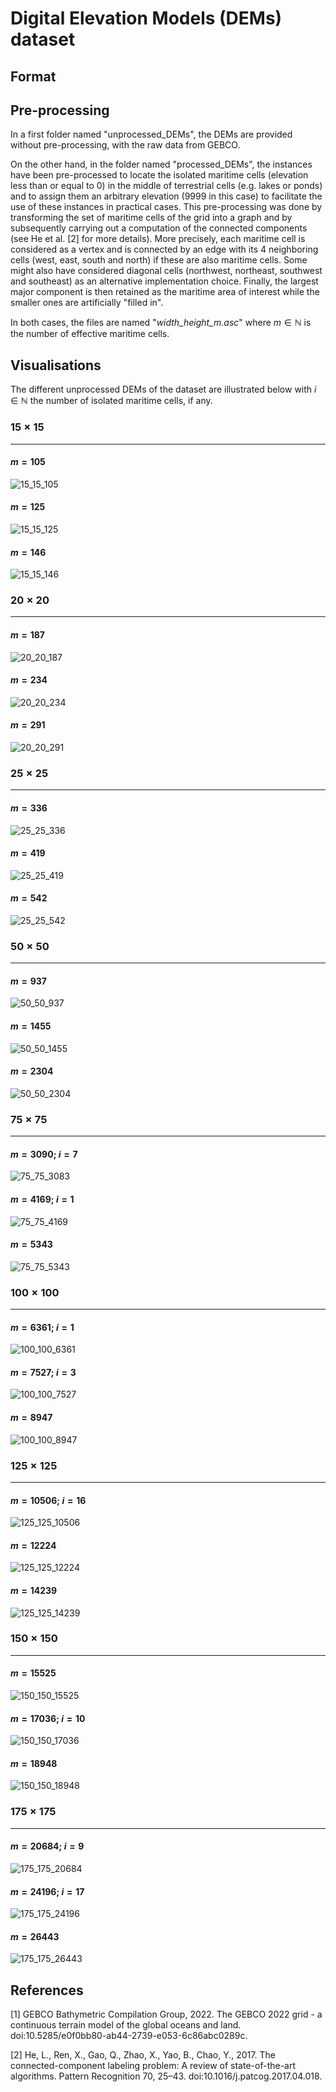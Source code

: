# Digital Elevation Models (DEMs) dataset


## Format

## Pre-processing

In a first folder named "unprocessed_DEMs", the DEMs are provided without pre-processing, with the raw data from GEBCO. 

On the other hand, in the folder named "processed_DEMs", the instances have been pre-processed to locate the isolated maritime cells (elevation less than or equal to 0) in the middle of terrestrial cells (e.g. lakes or ponds) and to assign them an arbitrary elevation (9999 in this case) to facilitate the use of these instances in practical cases. This pre-processing was done by transforming the set of maritime cells of the grid into a graph and by subsequently carrying out a computation of the connected components (see He et al. [2] for more details). More precisely, each maritime cell is considered as a vertex and is connected by an edge with its 4 neighboring cells (west, east, south and north) if these are also maritime cells. Some might also have considered diagonal cells (northwest, northeast, southwest and southeast) as an alternative implementation choice. Finally, the largest major component is then retained as the maritime area of interest while the smaller ones are artificially "filled in".

In both cases, the files are named "*width_height_m.asc*" where $m \in \mathbb{N}$ is the number of effective maritime cells.

## Visualisations

The different unprocessed DEMs of the dataset are illustrated below with $i \in \mathbb{N}$ the number of isolated maritime cells, if any.

### $15 \times 15$

---

#### $m = 105$

![15_15_105](https://github.com/owein-thuillier/geographical_instances/blob/main/visualisations/15_15_105.PNG)

#### $m = 125$

![15_15_125](https://github.com/owein-thuillier/geographical_instances/blob/main/visualisations/15_15_125.PNG)

#### $m = 146$

![15_15_146](https://github.com/owein-thuillier/geographical_instances/blob/main/visualisations/15_15_146.PNG)

### $20 \times 20$

---

#### $m = 187$

![20_20_187](https://github.com/owein-thuillier/geographical_instances/blob/main/visualisations/20_20_187.PNG)

#### $m = 234$

![20_20_234](https://github.com/owein-thuillier/geographical_instances/blob/main/visualisations/20_20_234.PNG)

#### $m = 291$

![20_20_291](https://github.com/owein-thuillier/geographical_instances/blob/main/visualisations/20_20_291.PNG)

### $25 \times 25$

---

#### $m = 336$

![25_25_336](https://github.com/owein-thuillier/geographical_instances/blob/main/visualisations/25_25_336.PNG)

#### $m = 419$

![25_25_419](https://github.com/owein-thuillier/geographical_instances/blob/main/visualisations/25_25_419.PNG)

#### $m = 542$

![25_25_542](https://github.com/owein-thuillier/geographical_instances/blob/main/visualisations/25_25_542.PNG)

### $50 \times 50$

---

#### $m = 937$

![50_50_937](https://github.com/owein-thuillier/geographical_instances/blob/main/visualisations/50_50_937.PNG)

#### $m = 1455$

![50_50_1455](https://github.com/owein-thuillier/geographical_instances/blob/main/visualisations/50_50_1455.PNG)

#### $m = 2304$

![50_50_2304](https://github.com/owein-thuillier/geographical_instances/blob/main/visualisations/50_50_2304.PNG)

### $75 \times 75$

---

#### $m = 3090$; $i = 7$

![75_75_3083](https://github.com/owein-thuillier/geographical_instances/blob/main/visualisations/75_75_3083.PNG)

#### $m = 4169$; $i = 1$

![75_75_4169](https://github.com/owein-thuillier/geographical_instances/blob/main/visualisations/75_75_4169.PNG)

#### $m = 5343$

![75_75_5343](https://github.com/owein-thuillier/geographical_instances/blob/main/visualisations/75_75_5343.PNG)

### $100 \times 100$

---

#### $m = 6361$; $i = 1$

![100_100_6361](https://github.com/owein-thuillier/geographical_instances/blob/main/visualisations/100_100_6361.PNG)

#### $m = 7527$; $i = 3$

![100_100_7527](https://github.com/owein-thuillier/geographical_instances/blob/main/visualisations/100_100_7527.PNG)

#### $m = 8947$

![100_100_8947](https://github.com/owein-thuillier/geographical_instances/blob/main/visualisations/100_100_8947.PNG)

### $125 \times 125$

---

#### $m = 10506$; $i = 16$

![125_125_10506](https://github.com/owein-thuillier/geographical_instances/blob/main/visualisations/125_125_10506.PNG)

#### $m = 12224$

![125_125_12224](https://github.com/owein-thuillier/geographical_instances/blob/main/visualisations/125_125_12224.PNG)

#### $m = 14239$

![125_125_14239](https://github.com/owein-thuillier/geographical_instances/blob/main/visualisations/125_125_14239.PNG)

### $150 \times 150$

---

#### $m = 15525$

![150_150_15525](https://github.com/owein-thuillier/geographical_instances/blob/main/visualisations/150_150_15525.PNG)

#### $m = 17036$; $i = 10$

![150_150_17036](https://github.com/owein-thuillier/geographical_instances/blob/main/visualisations/150_150_17036.PNG)

#### $m = 18948$

![150_150_18948](https://github.com/owein-thuillier/geographical_instances/blob/main/visualisations/150_150_18948.PNG)

### $175 \times 175$

---

#### $m = 20684$; $i = 9$

![175_175_20684](https://github.com/owein-thuillier/geographical_instances/blob/main/visualisations/175_175_20684.PNG)

#### $m = 24196$; $i = 17$

![175_175_24196](https://github.com/owein-thuillier/geographical_instances/blob/main/visualisations/175_175_24196.PNG)

#### $m = 26443$

![175_175_26443](https://github.com/owein-thuillier/geographical_instances/blob/main/visualisations/175_175_26443.PNG)

## References

[1] GEBCO Bathymetric Compilation Group, 2022. The GEBCO 2022 grid - a continuous terrain model of the global oceans and land. doi:10.5285/e0f0bb80-ab44-2739-e053-6c86abc0289c.

[2] He, L., Ren, X., Gao, Q., Zhao, X., Yao, B., Chao, Y., 2017. The connected-component labeling problem: A review of state-of-the-art algorithms. Pattern Recognition 70, 25–43. doi:10.1016/j.patcog.2017.04.018.
